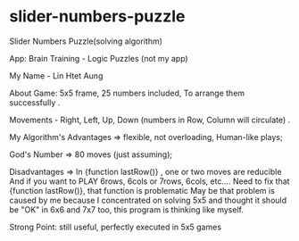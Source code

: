 # slider-numbers-puzzle

Slider Numbers Puzzle(solving algorithm)

App: Brain Training - Logic Puzzles (not my app)

My Name - Lin Htet Aung

About Game: 5x5 frame, 25 numbers included, To arrange them successfully . 

Movements - Right, Left, Up, Down (numbers in Row, Column will circulate) . 

My Algorithm's Advantages => flexible, not overloading, Human-like plays; 

God's Number 			        => 80 moves (just assuming); 

Disadvantages			        => In {function lastRow()} ,  one or two moves are reducible
                             And if you want to PLAY 6rows, 6cols or 7rows, 6cols, etc....
                             Need to fix that {function lastRow()}, that function is problematic
                             May be that problem is caused by me because I concentrated on solving 5x5
                             and thought it should be "OK" in 6x6 and 7x7 too, this program is thinking like myself. 

Strong Point: still useful, perfectly executed in 5x5 games
